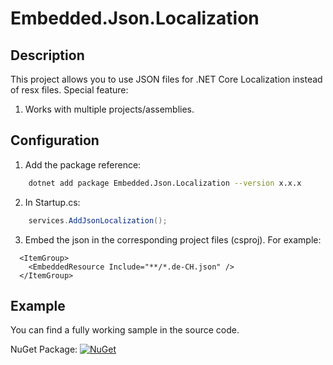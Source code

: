 # Embedded.Json.Localization

## Description

This project allows you to use JSON files for .NET Core Localization instead of resx files.
Special feature:
1. Works with multiple projects/assemblies.

## Configuration

1. Add the package reference:
```bash
    dotnet add package Embedded.Json.Localization --version x.x.x
```

2. In Startup.cs:
```cs
    services.AddJsonLocalization();
```

3. Embed the json in the corresponding project files (csproj). For example:
```csproj
  <ItemGroup>
    <EmbeddedResource Include="**/*.de-CH.json" />
  </ItemGroup>
```

## Example

You can find a fully working sample in the source code.


NuGet Package: [![NuGet](https://img.shields.io/nuget/v/Embedded.Json.Localization.svg)](https://www.nuget.org/packages/Embedded.Json.Localization/1.0.0)